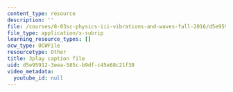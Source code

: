 ```yaml
---
content_type: resource
description: ''
file: /courses/8-03sc-physics-iii-vibrations-and-waves-fall-2016/d5e959123eea585cb9dfc45e68c21f38_Roj7FVjl-gw.vtt
file_type: application/x-subrip
learning_resource_types: []
ocw_type: OCWFile
resourcetype: Other
title: 3play caption file
uid: d5e95912-3eea-585c-b9df-c45e68c21f38
video_metadata:
  youtube_id: null
---
```

